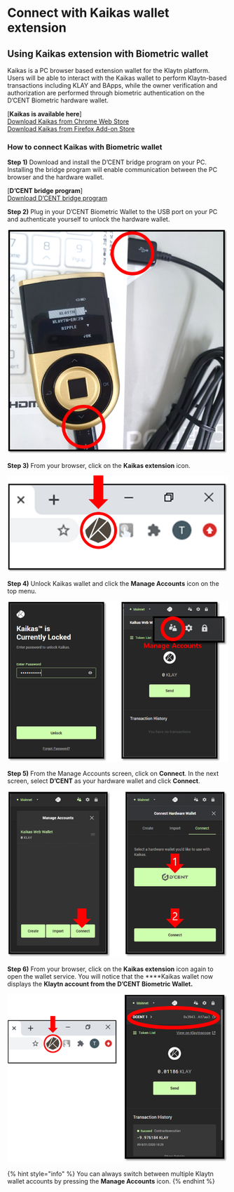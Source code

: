 # Connect with Kaikas wallet extension

## Using Kaikas extension with Biometric wallet

Kaikas is a PC browser based extension wallet for the Klaytn platform. Users will be able to interact with the Kaikas wallet to perform Klaytn-based transactions including KLAY and BApps, while the owner verification and authorization are performed through biometric authentication on the D’CENT Biometric hardware wallet.

\[**Kaikas is available here**\]  
[Download Kaikas from Chrome Web Store](https://chrome.google.com/webstore/detail/kaikas/jblndlipeogpafnldhgmapagcccfchpi?h)  
[Download Kaikas from Firefox Add-on Store](https://addons.mozilla.org/ko/firefox/addon/kaikas/?src=search)

### How to connect Kaikas with Biometric wallet

**Step 1\)** Download and install the D’CENT bridge program on your PC. Installing the bridge program will enable communication between the PC browser and the hardware wallet.

\[**D’CENT bridge program**\]  
[Download D’CENT bridge program](https://bridge.dcentwallet.com/v2/download)

**Step 2\)** Plug in your D’CENT Biometric Wallet to the USB port on your PC and authenticate yourself to unlock the hardware wallet.

![](../.gitbook/assets/connect-biometric-to-pc.png)

**Step 3\)** From your browser, click on the **Kaikas extension** icon.

![](../.gitbook/assets/kaikas-extension-on-pc.png)

**Step 4\)** Unlock Kaikas wallet and click the **Manage Accounts** icon on the top menu.

![](../.gitbook/assets/kaikas-1.png)

**Step 5\)** From the Manage Accounts screen, click on **Connect**. In the next screen, select **D’CENT** as your hardware wallet and click **Connect**.

![](../.gitbook/assets/kaikas-2.png)

**Step 6\)** From your browser, click on the **Kaikas extension** icon again to open the wallet service. You will notice that the ****Kaikas wallet now displays the **Klaytn account from the D’CENT Biometric Wallet.**

![](../.gitbook/assets/kaikas-3.png)

{% hint style="info" %}
 You can always switch between multiple Klaytn wallet accounts by pressing the **Manage Accounts** icon.
{% endhint %}

